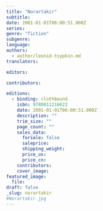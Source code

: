 ```yaml
---
title: "Norartakir"
subtitle:
date: 2001-01-01T06:00:51.000Z
series:
genre: "fiction"
subgenre:
language:
authors:
  - author/leonid-tsypkin.md
translators:

editors:

contributors:

editions:
  - binding: clothbound
    isbn: 9780811216623
    date: 2001-01-01T06:00:51.000Z
    description: ""
    trim_size: ""
    page_count: ""
    sales_data:
      forsale: false
      saleprice:
      shipping_weight:
      price_us:
      price_cn:
    contributors:
    cover_image:
featured_image:
  file:
draft: false
_slug: norartakir
#Norartakir.jpg
---
```

